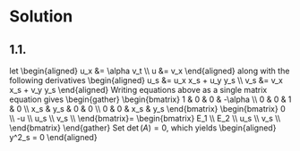 # Solution
## 1.1.  
let 
\begin{aligned}
u_x &= \alpha v_t \\\\
u &= v_x
\end{aligned} 
along with the following derivatives
\begin{aligned}
u_s &= u_x x_s + u_y y_s \\\\
v_s &= v_x x_s + v_y y_s
\end{aligned}
Writing equations above as a single matrix equation gives
\begin{gather}
\begin{bmatrix}
    1 & 0 & 0 & -\alpha \\\\
    0 & 0 & 1 & 0 \\\\
    x_s & y_s & 0 & 0 \\\\
    0 & 0 & x_s & y_s
\end{bmatrix}
\begin{bmatrix}
0  \\\\
-u \\\\
u_s \\\\
v_s \\\\
\end{bmatrix}=
\begin{bmatrix}
E_1 \\\\
E_2 \\\\
u_s \\\\
v_s \\\\
\end{bmatrix}
\end{gather}
Set $\det (A) = 0$, which yields 
\begin{aligned}
y^2_s = 0
\end{aligned}

